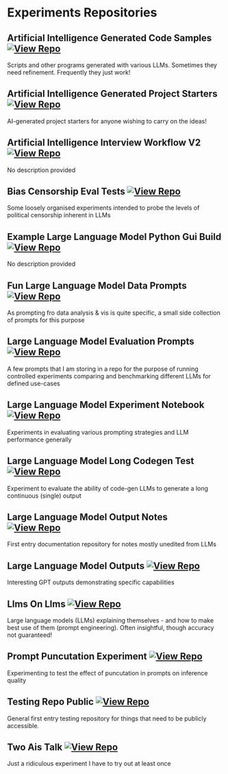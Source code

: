 # Experiments Repositories

## Artificial Intelligence Generated Code Samples [![View Repo](https://img.shields.io/badge/view-repo-green)](https://github.com/danielrosehill/AI-Generated-Code-Samples)
Scripts and other programs generated with various LLMs. Sometimes they need refinement. Frequently they just work!

## Artificial Intelligence Generated Project Starters [![View Repo](https://img.shields.io/badge/view-repo-green)](https://github.com/danielrosehill/AI-Generated-Project-Starters)
AI-generated project starters for anyone wishing to carry on the ideas!

## Artificial Intelligence Interview Workflow V2 [![View Repo](https://img.shields.io/badge/view-repo-green)](https://github.com/danielrosehill/AI-Interview-Workflow-V2)
No description provided

## Bias Censorship Eval Tests [![View Repo](https://img.shields.io/badge/view-repo-green)](https://github.com/danielrosehill/Bias-Censorship-Eval-Tests)
Some loosely organised experiments intended to probe the levels of political censorship inherent in LLMs

## Example Large Language Model Python Gui Build [![View Repo](https://img.shields.io/badge/view-repo-green)](https://github.com/danielrosehill/Example-LLM-Python-GUI-Build)
No description provided

## Fun Large Language Model Data Prompts [![View Repo](https://img.shields.io/badge/view-repo-green)](https://github.com/danielrosehill/Fun-LLM-Data-Prompts)
As prompting fro data analysis & vis is quite specific, a small side collection of prompts for this purpose

## Large Language Model Evaluation Prompts [![View Repo](https://img.shields.io/badge/view-repo-green)](https://github.com/danielrosehill/LLM-Evaluation-Prompts)
A few prompts that I am storing in a repo for the purpose of running controlled experiments comparing and benchmarking different LLMs for defined use-cases

## Large Language Model Experiment Notebook [![View Repo](https://img.shields.io/badge/view-repo-green)](https://github.com/danielrosehill/LLM-Experiment-Notebook)
Experiments in evaluating various prompting strategies and LLM performance generally

## Large Language Model Long Codegen Test [![View Repo](https://img.shields.io/badge/view-repo-green)](https://github.com/danielrosehill/LLM-Long-Codegen-Test)
Experiment to evaluate the ability of code-gen LLMs to generate a long continuous (single) output

## Large Language Model Output Notes [![View Repo](https://img.shields.io/badge/view-repo-green)](https://github.com/danielrosehill/LLM-Output-Notes)
First entry documentation repository for notes mostly unedited from LLMs

## Large Language Model Outputs [![View Repo](https://img.shields.io/badge/view-repo-green)](https://github.com/danielrosehill/LLM-Outputs)
Interesting GPT outputs demonstrating specific capabilities

## Llms On Llms [![View Repo](https://img.shields.io/badge/view-repo-green)](https://github.com/danielrosehill/LLMs-on-LLMs)
Large language models (LLMs) explaining themselves - and how to make best use of them (prompt engineering). Often insightful, though accuracy not guaranteed!

## Prompt Puncutation Experiment [![View Repo](https://img.shields.io/badge/view-repo-green)](https://github.com/danielrosehill/Prompt-Puncutation-Experiment)
Experimenting to test the effect of puncutation in prompts on inference quality

## Testing Repo Public [![View Repo](https://img.shields.io/badge/view-repo-green)](https://github.com/danielrosehill/Testing-Repo-Public)
General first entry testing repository for things that need to be publicly accessible. 

## Two Ais Talk [![View Repo](https://img.shields.io/badge/view-repo-green)](https://github.com/danielrosehill/Two-AIs-Talk)
Just a ridiculous experiment I have to try out at least once


